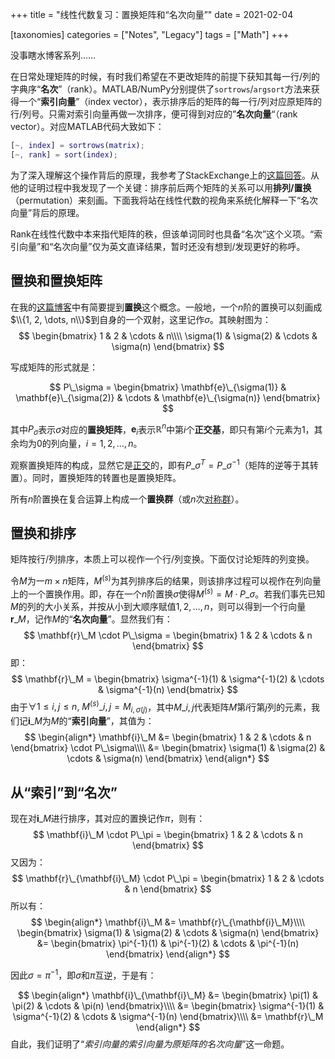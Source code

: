 +++
title = "线性代数复习：置换矩阵和“名次向量”"
date = 2021-02-04

[taxonomies]
categories = ["Notes", "Legacy"]
tags = ["Math"]
+++

没事瞎水博客系列……

在日常处理矩阵的时候，有时我们希望在不更改矩阵的前提下获知其每一行/列的字典序“**名次**”（rank）。MATLAB/NumPy分别提供了`sortrows`/`argsort`方法来获得一个“**索引向量**”（index vector），表示排序后的矩阵的每一行/列对应原矩阵的行/列号。只需对索引向量再做一次排序，便可得到对应的”**名次向量**“（rank vector）。对应MATLAB代码大致如下：

``` matlab
[~, index] = sortrows(matrix);
[~, rank] = sort(index);
```

为了深入理解这个操作背后的原理，我参考了StackExchange上的[这篇回答](https://math.stackexchange.com/questions/3607762/why-does-sorting-twice-produce-a-rank-vector)。从他的证明过程中我发现了一个关键：排序前后两个矩阵的关系可以用**排列/置换**（permutation）来刻画。下面我将站在线性代数的视角来系统化解释一下“名次向量”背后的原理。

<!-- more -->

Rank在线性代数中本来指代矩阵的秩，但该单词同时也具备“名次”这个义项。“索引向量”和“名次向量”仅为英文直译结果，暂时还没有想到/发现更好的称呼。

## 置换和置换矩阵

在我的[这篇博客](@/posts/CPC-Polya.md)中有简要提到**置换**这个概念。一般地，一个$n$阶的置换可以刻画成$\\{1, 2, \dots, n\\}$到自身的一个双射，这里记作$\sigma$。其映射图为：
$$
\begin{bmatrix}
1 & 2 & \cdots & n\\\\
\sigma(1) & \sigma(2) & \cdots & \sigma(n)
\end{bmatrix}
$$

写成矩阵的形式就是：

$$
P\_\sigma = \begin{bmatrix}
\mathbf{e}\_{\sigma(1)} & \mathbf{e}\_{\sigma(2)} & \cdots & \mathbf{e}\_{\sigma(n)}
\end{bmatrix}
$$

其中$P_\sigma$表示$\sigma$对应的**置换矩阵**，$\mathbf{e}_i$表示$\mathbb{R}^n$中第$i$个**正交基**，即只有第$i$个元素为$1$，其余均为$0$的列向量，$i = 1, 2, \dots, n$。

观察置换矩阵的构成，显然它是[正交](https://zh.wikipedia.org/wiki/正交矩阵)的，即有$P\_\sigma^T = P\_\sigma^{-1}$（矩阵的逆等于其转置）。同时，置换矩阵的转置也是置换矩阵。

所有$n$阶置换在复合运算上构成一个**置换群**（或$n$次[对称群](https://zh.wikipedia.org/wiki/对称群_(n次对称群))）。

## 置换和排序

矩阵按行/列排序，本质上可以视作一个行/列变换。下面仅讨论矩阵的列变换。

令$M$为一$m \times n$矩阵，$M^{(s)}$为其列排序后的结果，则该排序过程可以视作在列向量上的一个置换作用。即，存在一个$n$阶置换$\sigma$使得$M^{(s)} = M \cdot P\_\sigma$。若我们事先已知$M$的列的大小关系，并按从小到大顺序赋值$1, 2, \dots, n$，则可以得到一个行向量$\mathbf{r}\_M$，记作$M$的“**名次向量**”。显然我们有：
$$
\mathbf{r}\_M \cdot P\_\sigma = \begin{bmatrix}
1 & 2 & \cdots & n
\end{bmatrix}
$$
即：
$$
\mathbf{r}\_M = \begin{bmatrix}
\sigma^{-1}(1) & \sigma^{-1}(2) & \cdots & \sigma^{-1}(n)
\end{bmatrix}
$$
由于$\forall 1 \leq i, j \leq n,\ M^{(s)}\_{i, j} = M_{i, \sigma(j)}$，其中$M\_{i, j}$代表矩阵$M$第$i$行第$j$列的元素，我们记$\mathbf{i}\_M$为$M$的“**索引向量**”，其值为：
$$
\begin{align*}
\mathbf{i}\_M &=
\begin{bmatrix}
1 & 2 & \cdots & n
\end{bmatrix}
\cdot P\_\sigma\\\\
&=
\begin{bmatrix}
\sigma(1) & \sigma(2) & \cdots & \sigma(n)
\end{bmatrix}
\end{align*}
$$

## 从“索引”到“名次”

现在对$\mathbf{i}\_M$进行排序，其对应的置换记作$\pi$，则有：
$$
\mathbf{i}\_M \cdot P\_\pi = 
\begin{bmatrix}
1 & 2 & \cdots & n
\end{bmatrix}
$$
又因为：
$$
\mathbf{r}\_{\mathbf{i}\_M} \cdot P\_\pi = 
\begin{bmatrix}
1 & 2 & \cdots & n
\end{bmatrix}
$$
所以有：
$$
\begin{align*}
\mathbf{i}\_M &= \mathbf{r}\_{\mathbf{i}\_M}\\\\
\begin{bmatrix}
\sigma(1) & \sigma(2) & \cdots & \sigma(n)
\end{bmatrix} &= 
\begin{bmatrix}
\pi^{-1}(1) & \pi^{-1}(2) & \cdots & \pi^{-1}(n)
\end{bmatrix}
\end{align*}
$$

因此$\sigma = \pi^{-1}$，即$\sigma$和$\pi$互逆，于是有：

$$
\begin{align*}
\mathbf{i}\_{\mathbf{i}\_M} &= 
\begin{bmatrix}
\pi(1) & \pi(2) & \cdots & \pi(n)
\end{bmatrix}\\\\
&=
\begin{bmatrix}
\sigma^{-1}(1) & \sigma^{-1}(2) & \cdots & \sigma^{-1}(n)
\end{bmatrix}\\\\
&= \mathbf{r}\_M
\end{align*}
$$
自此，我们证明了“*索引向量的索引向量为原矩阵的名次向量*”这一命题。